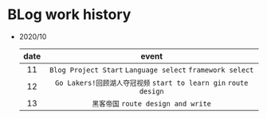 # BLog work history

- 2020/10   

    |date|event|
    |:-----:|:-----:|
    |11|`Blog Project Start` `Language select` `framework select`|
    |12|`Go Lakers!回顾湖人夺冠视频` `start to learn gin` `route design`|
    |13|`黑客帝国` `route design and write`|